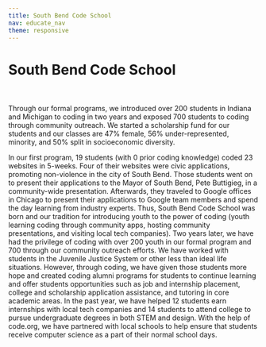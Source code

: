 ```yaml
---
title: South Bend Code School
nav: educate_nav
theme: responsive
---
```


<a id="top"></a>

# South Bend Code School

<br/>
<br/>
Through our formal programs, we introduced over 200 students in Indiana and Michigan to coding in two years and exposed 700 students to coding through community outreach. We started a scholarship fund for our students and our classes are 47% female, 56% under-represented, minority, and 50% split in socioeconomic diversity. 	

In our first program, 19 students (with 0 prior coding knowledge) coded 23 websites in 5-weeks. Four of their websites were civic applications, promoting non-violence in the city of South Bend. Those students went on to present their applications to the Mayor of South Bend, Pete Buttigieg, in a community-wide presentation. Afterwards, they traveled to Google offices in Chicago to present their applications to Google team members and spend the day learning from industry experts. Thus, South Bend Code School was born and our tradition for introducing youth to the power of coding (youth learning coding through community apps, hosting community presentations, and visiting local tech companies). Two years later, we have had the privilege of coding with over 200 youth in our formal program and 700 through our community outreach efforts. We have worked with students in the Juvenile Justice System or other less than ideal life situations. However, through coding, we have given those students more hope and created coding alumni programs for students to continue learning and offer students opportunities such as job and internship placement, college and scholarship application assistance, and tutoring in core academic areas. In the past year, we have helped 12 students earn internships with local tech companies and 14 students to attend college to pursue undergraduate degrees in both STEM and design. With the help of code.org, we have partnered with local schools to help ensure that students receive computer science as a part of their normal school days. 